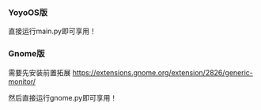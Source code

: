### YoyoOS版
直接运行main.py即可享用！

### Gnome版
需要先安装前置拓展
https://extensions.gnome.org/extension/2826/generic-monitor/

然后直接运行gnome.py即可享用！
